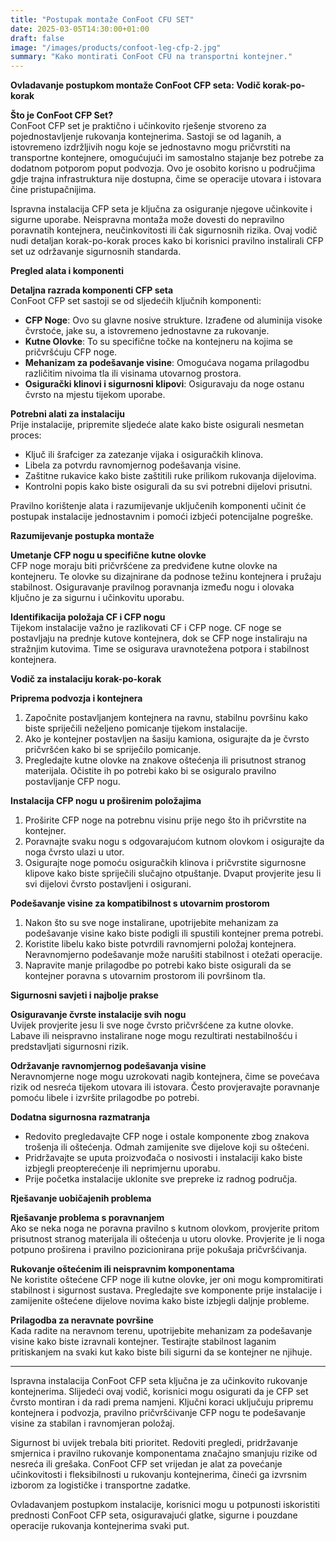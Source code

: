 ```yaml
---
title: "Postupak montaže ConFoot CFU SET"
date: 2025-03-05T14:30:00+01:00
draft: false
image: "/images/products/confoot-leg-cfp-2.jpg"
summary: "Kako montirati ConFoot CFU na transportni kontejner."
---
```


**Ovladavanje postupkom montaže ConFoot CFP seta: Vodič korak-po-korak**  

**Što je ConFoot CFP Set?**  
ConFoot CFP set je praktično i učinkovito rješenje stvoreno za pojednostavljenje rukovanja kontejnerima. Sastoji se od laganih, a istovremeno izdržljivih nogu koje se jednostavno mogu pričvrstiti na transportne kontejnere, omogućujući im samostalno stajanje bez potrebe za dodatnom potporom poput podvozja. Ovo je osobito korisno u područjima gdje trajna infrastruktura nije dostupna, čime se operacije utovara i istovara čine pristupačnijima.  

Ispravna instalacija CFP seta je ključna za osiguranje njegove učinkovite i sigurne uporabe. Neispravna montaža može dovesti do nepravilno poravnatih kontejnera, neučinkovitosti ili čak sigurnosnih rizika. Ovaj vodič nudi detaljan korak-po-korak proces kako bi korisnici pravilno instalirali CFP set uz održavanje sigurnosnih standarda.  

  
**Pregled alata i komponenti**  

**Detaljna razrada komponenti CFP seta**  
ConFoot CFP set sastoji se od sljedećih ključnih komponenti:  
- **CFP Noge**: Ovo su glavne nosive strukture. Izrađene od aluminija visoke čvrstoće, jake su, a istovremeno jednostavne za rukovanje.  
- **Kutne Olovke**: To su specifične točke na kontejneru na kojima se pričvršćuju CFP noge.  
- **Mehanizam za podešavanje visine**: Omogućava nogama prilagodbu različitim nivoima tla ili visinama utovarnog prostora.  
- **Osigurački klinovi i sigurnosni klipovi**: Osiguravaju da noge ostanu čvrsto na mjestu tijekom uporabe.  

**Potrebni alati za instalaciju**  
Prije instalacije, pripremite sljedeće alate kako biste osigurali nesmetan proces:  
- Ključ ili šrafciger za zatezanje vijaka i osiguračkih klinova.  
- Libela za potvrdu ravnomjernog podešavanja visine.  
- Zaštitne rukavice kako biste zaštitili ruke prilikom rukovanja dijelovima.  
- Kontrolni popis kako biste osigurali da su svi potrebni dijelovi prisutni.  

Pravilno korištenje alata i razumijevanje uključenih komponenti učinit će postupak instalacije jednostavnim i pomoći izbjeći potencijalne pogreške.  


**Razumijevanje postupka montaže**  

**Umetanje CFP nogu u specifične kutne olovke**  
CFP noge moraju biti pričvršćene za predviđene kutne olovke na kontejneru. Te olovke su dizajnirane da podnose težinu kontejnera i pružaju stabilnost. Osiguravanje pravilnog poravnanja između nogu i olovaka ključno je za sigurnu i učinkovitu uporabu.  

**Identifikacija položaja CF i CFP nogu**  
Tijekom instalacije važno je razlikovati CF i CFP noge. CF noge se postavljaju na prednje kutove kontejnera, dok se CFP noge instaliraju na stražnjim kutovima. Time se osigurava uravnotežena potpora i stabilnost kontejnera.  


**Vodič za instalaciju korak-po-korak**  

**Priprema podvozja i kontejnera**  
1. Započnite postavljanjem kontejnera na ravnu, stabilnu površinu kako biste spriječili neželjeno pomicanje tijekom instalacije.  
2. Ako je kontejner postavljen na šasiju kamiona, osigurajte da je čvrsto pričvršćen kako bi se spriječilo pomicanje.  
3. Pregledajte kutne olovke na znakove oštećenja ili prisutnost stranog materijala. Očistite ih po potrebi kako bi se osiguralo pravilno postavljanje CFP nogu.  

**Instalacija CFP nogu u proširenim položajima**  
1. Proširite CFP noge na potrebnu visinu prije nego što ih pričvrstite na kontejner.  
2. Poravnajte svaku nogu s odgovarajućom kutnom olovkom i osigurajte da noga čvrsto ulazi u utor.  
3. Osigurajte noge pomoću osiguračkih klinova i pričvrstite sigurnosne klipove kako biste spriječili slučajno otpuštanje. Dvaput provjerite jesu li svi dijelovi čvrsto postavljeni i osigurani.  

**Podešavanje visine za kompatibilnost s utovarnim prostorom**  
1. Nakon što su sve noge instalirane, upotrijebite mehanizam za podešavanje visine kako biste podigli ili spustili kontejner prema potrebi.  
2. Koristite libelu kako biste potvrdili ravnomjerni položaj kontejnera. Neravnomjerno podešavanje može narušiti stabilnost i otežati operacije.  
3. Napravite manje prilagodbe po potrebi kako biste osigurali da se kontejner poravna s utovarnim prostorom ili površinom tla.  


**Sigurnosni savjeti i najbolje prakse**  

**Osiguravanje čvrste instalacije svih nogu**  
Uvijek provjerite jesu li sve noge čvrsto pričvršćene za kutne olovke. Labave ili neispravno instalirane noge mogu rezultirati nestabilnošću i predstavljati sigurnosni rizik.  

**Održavanje ravnomjernog podešavanja visine**  
Neravnomjerne noge mogu uzrokovati nagib kontejnera, čime se povećava rizik od nesreća tijekom utovara ili istovara. Često provjeravajte poravnanje pomoću libele i izvršite prilagodbe po potrebi.  

**Dodatna sigurnosna razmatranja**  
- Redovito pregledavajte CFP noge i ostale komponente zbog znakova trošenja ili oštećenja. Odmah zamijenite sve dijelove koji su oštećeni.  
- Pridržavajte se uputa proizvođača o nosivosti i instalaciji kako biste izbjegli preopterećenje ili neprimjernu uporabu.  
- Prije početka instalacije uklonite sve prepreke iz radnog područja.  


**Rješavanje uobičajenih problema**  

**Rješavanje problema s poravnanjem**  
Ako se neka noga ne poravna pravilno s kutnom olovkom, provjerite pritom prisutnost stranog materijala ili oštećenja u utoru olovke. Provjerite je li noga potpuno proširena i pravilno pozicionirana prije pokušaja pričvršćivanja.  

**Rukovanje oštećenim ili neispravnim komponentama**  
Ne koristite oštećene CFP noge ili kutne olovke, jer oni mogu kompromitirati stabilnost i sigurnost sustava. Pregledajte sve komponente prije instalacije i zamijenite oštećene dijelove novima kako biste izbjegli daljnje probleme.  

**Prilagodba za neravnate površine**  
Kada radite na neravnom terenu, upotrijebite mehanizam za podešavanje visine kako biste izravnali kontejner. Testirajte stabilnost laganim pritiskanjem na svaki kut kako biste bili sigurni da se kontejner ne njihuje.  


---

Ispravna instalacija ConFoot CFP seta ključna je za učinkovito rukovanje kontejnerima. Slijedeći ovaj vodič, korisnici mogu osigurati da je CFP set čvrsto montiran i da radi prema namjeni. Ključni koraci uključuju pripremu kontejnera i podvozja, pravilno pričvršćivanje CFP nogu te podešavanje visine za stabilan i ravnomjeran položaj.  

Sigurnost bi uvijek trebala biti prioritet. Redoviti pregledi, pridržavanje smjernica i pravilno rukovanje komponentama značajno smanjuju rizike od nesreća ili grešaka. ConFoot CFP set vrijedan je alat za povećanje učinkovitosti i fleksibilnosti u rukovanju kontejnerima, čineći ga izvrsnim izborom za logističke i transportne zadatke.  

Ovladavanjem postupkom instalacije, korisnici mogu u potpunosti iskoristiti prednosti ConFoot CFP seta, osiguravajući glatke, sigurne i pouzdane operacije rukovanja kontejnerima svaki put.